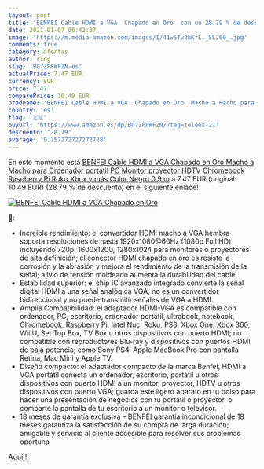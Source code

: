 ```yaml
---
layout: post
title: 'BENFEI Cable HDMI a VGA  Chapado en Oro  con un 28.79 % de descuento'
date: 2021-01-07 06:42:37
image: 'https://m.media-amazon.com/images/I/41w5Tv2bKfL._SL200_.jpg'
comments: true
category: ofertas
author: ring
slug: 'B07ZF8WFZN-es'
actualPrice: 7.47 EUR
currency: EUR
price: 7.47
comparePrice: 10.49 EUR
prodname: 'BENFEI Cable HDMI a VGA  Chapado en Oro  Macho a Macho para Ordenador  portátil  PC  Monitor  proyector  HDTV  Chromebook  Raspberry Pi  Roku  Xbox y más  Color Negro 0 9 m'
country: 'es'
flag: '🇪🇸'
buyurl: 'https://www.amazon.es/dp/B07ZF8WFZN/?tag=tolees-21'
descuento: '28.79'
average: '9.757272727272728'
---
```


En este momento está [BENFEI Cable HDMI a VGA  Chapado en Oro  Macho a Macho para Ordenador  portátil  PC  Monitor  proyector  HDTV  Chromebook  Raspberry Pi  Roku  Xbox y más  Color Negro 0 9 m](https://www.amazon.es/dp/B07ZF8WFZN/?tag=tolees-21) a 7.47 EUR (original: 10.49 EUR) (28.79 %  de descuento) en el siguiente enlace!

[![BENFEI Cable HDMI a VGA  Chapado en Oro ](https://m.media-amazon.com/images/I/41w5Tv2bKfL._SL200_.jpg)](https://www.amazon.es/dp/B07ZF8WFZN/?tag=tolees-21)

🔎:

- Increíble rendimiento: el convertidor HDMI macho a VGA hembra soporta resoluciones de hasta 1920x1080@60Hz (1080p Full HD) incluyendo 720p, 1600x1200, 1280x1024 para monitores o proyectores de alta definición; el conector HDMI chapado en oro es resiste la corrosión y la abrasión y mejora el rendimiento de la transmisión de la señal; alivio de tensión moldeado aumenta la durabilidad del cable.
- Estabilidad superior: el chip IC avanzado integrado convierte la señal digital HDMI a una señal analógica VGA; no es un convertidor bidireccional y no puede transmitir señales de VGA a HDMI.
- Amplia Compatibilidad: el adaptador HDMI-VGA es compatible con ordenador, PC, escritorio, ordenador portátil, ultrabook, notebook, Chromebook, Raspberry Pi, Intel Nuc, Roku, PS3, Xbox One, Xbox 360, Wii U, Set Top Box, TV Box u otros dispositivos con puerto HDMI; no compatible con reproductores Blu-ray y dispositivos con puertos HDMI de baja potencia, como Sony PS4, Apple MacBook Pro con pantalla Retina, Mac Mini y Apple TV.
- Diseño compacto: el adaptador compacto de la marca Benfei, HDMI a VGA portátil conecta un ordenador, escritorio, portátil u otros dispositivos con puerto HDMI a un monitor, proyector, HDTV u otros dispositivos con puerto VGA; guarda este ligero aparato en tu bolso para hacer una presentación de negocios con tu portátil o proyector, o comparte la pantalla de tu escritorio a un monitor o televisor.
- 18 meses de garantía exclusiva – BENFEI garantía incondicional de 18 meses garantiza la satisfacción de su compra de larga duración; amigable y servicio al cliente accesible para resolver sus problemas oportuna

[Aquí!!!](https://www.amazon.es/dp/B07ZF8WFZN/?tag=tolees-21)
